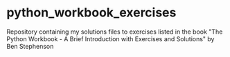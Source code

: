 # python_workbook_exercises
Repository containing my solutions files to exercises listed in the book "The Python Workbook - A Brief Introduction with Exercises and Solutions" by Ben Stephenson
